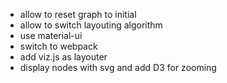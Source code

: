 - allow to reset graph to initial
- allow to switch layouting algorithm
- use material-ui
- switch to webpack
- add viz.js as layouter
- display nodes with svg and add D3 for zooming